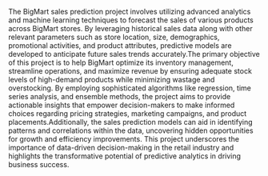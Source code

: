 The BigMart sales prediction project involves utilizing advanced analytics and machine learning techniques to forecast the sales of various products across BigMart stores. By leveraging historical sales data along with other relevant parameters such as store location, size, demographics, promotional activities, and product attributes, predictive models are developed to anticipate future sales trends accurately.The primary objective of this project is to help BigMart optimize its inventory management, streamline operations, and maximize revenue by ensuring adequate stock levels of high-demand products while minimizing wastage and overstocking. By employing sophisticated algorithms like regression, time series analysis, and ensemble methods, the project aims to provide actionable insights that empower decision-makers to make informed choices regarding pricing strategies, marketing campaigns, and product placements.Additionally, the sales prediction models can aid in identifying patterns and correlations within the data, uncovering hidden opportunities for growth and efficiency improvements. This project underscores the importance of data-driven decision-making in the retail industry and highlights the transformative potential of predictive analytics in driving business success.
